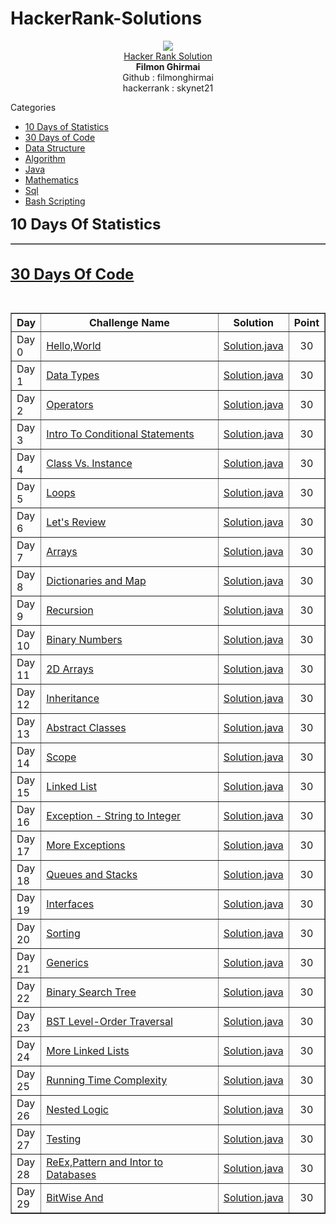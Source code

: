 # HackerRank-Solutions

<body>
	<div align="center"><img src="hr.png"></div>
	<div align="center"><u>Hacker Rank Solution</u></div>
	<div align="center"><b>Filmon Ghirmai</b></div>
	<div align="center">Github     : filmonghirmai</div>
	<div align="center">hackerrank : skynet21</div>
	</div>

<p>Categories
<ul>
	<li><a href="">10 Days of Statistics</a></li>
	<li><a href="">30 Days of Code</a></li>
	<li><a href="">Data Structure</a></li>
	<li><a href="">Algorithm</a></li>
	<li><a href="">Java</a></li>
	<li><a href="">Mathematics</a></li>
	<li><a href="">Sql</a></li>
	<li><a href="">Bash Scripting</a></li>
	
</ul>


<div><b><font size="5">10 Days Of Statistics</font></b></div>
<table border="1"></table>
<br/>

<div><b><font size="5"><a href="www.hackerrank.com" title="HakerRank">30 Days Of Code</a></font></b></div>
<p> 
</p>
<br/>
<table border="1" cellpadding="5">
	<thead><tr>
		<th>Day</th>
		<th width="60%">Challenge Name</th>
		<th>Solution</th>
		<th>Point</th>
	</tr>
	</thead>
	<tbody>
		<tr>
			<td>Day 0</td>
			<td><a href="">Hello,World</a></td>
			<td><a href="https://github.com/filmonghirmai/HackerRank-Solutions/blob/master/src/Thirty_Days_OF_Code/HelloWorld.java">Solution.java</a></td>
			<td align="center">30</td>
		</tr>
		<tr>
			<td>Day 1</td>
			<td><a href="">Data Types</a></td>
			<td><a href="">Solution.java</a></td>
			<td align="center">30</td>
		</tr>
		<tr>
			<td>Day 2</td>
			<td><a href="">Operators</a></td>
			<td><a href="">Solution.java</a></td>
			<td align="center">30</td>
		</tr>
		<tr>
			<td>Day 3</td>
			<td><a href="">Intro To Conditional Statements</a></td>
			<td><a href="">Solution.java</a></td>
			<td align="center">30</td>
		</tr>
		<tr>
			<td>Day 4</td>
			<td><a href="">Class Vs. Instance</a></td>
			<td><a href="">Solution.java</a></td>
			<td align="center">30</td>
		</tr>
		<tr>
			<td>Day 5</td>
			<td><a href="">Loops</a></td>
			<td><a href="">Solution.java</a></td>
			<td align="center">30</td>
		</tr>
		<tr>
			<td>Day 6</td>
			<td><a href="">Let's Review</a></td>
			<td><a href="">Solution.java</a></td>
			<td align="center">30</td>
		</tr>
		<tr>
			<td>Day 7</td>
			<td><a href="">Arrays</a></td>
			<td><a href="">Solution.java</a></td>
			<td align="center">30</td>
		</tr>
		<tr>
			<td>Day 8</td>
			<td><a href="">Dictionaries and Map<a></td>
			<td><a href="">Solution.java</a></td>
			<td align="center">30</td>
		</tr>
		<tr>
			<td>Day 9</td>
			<td><a href="">Recursion</a></td>
			<td><a href="">Solution.java</a></td>
			<td align="center">30</td>
		</tr>
		<tr>
			<td>Day 10</td>
			<td><a href="">Binary Numbers</a></td>
			<td><a href="">Solution.java</a></td>
			<td align="center">30</td>
		</tr><tr>
			<td>Day 11</td>
			<td><a href="">2D Arrays</a></td>
			<td><a href="">Solution.java</a></td>
			<td align="center">30</td>
		</tr><tr>
			<td>Day 12</td>
			<td><a href="">Inheritance</a></td>
			<td><a href="">Solution.java</a></td>
			<td align="center">30</td>
		</tr><tr>
			<td>Day 13</td>
			<td><a href="">Abstract Classes</a></td>
			<td><a href="">Solution.java</a></td>
			<td align="center">30</td>
		</tr>
		<tr>
			<td>Day 14</td>
			<td><a href="">Scope</a></td>
			<td><a href="">Solution.java</a></td>
			<td align="center">30</td>
		</tr>
		<tr>
			<td>Day 15</td>
			<td><a href="">Linked List</a></td>
			<td><a href="">Solution.java</a></td>
			<td align="center">30</td>
		</tr>
		<tr>
			<td>Day 16</td>
			<td><a href="">Exception - String to Integer</a></td>
			<td><a href="">Solution.java</a></td>
			<td align="center">30</td>
		</tr>
		<tr>
			<td>Day 17</td>
			<td><a href="">More Exceptions</a></td>
			<td><a href="">Solution.java</a></td>
			<td align="center">30</td>
		</tr>
		<tr>
			<td>Day 18</td>
			<td><a href="">Queues and Stacks</a></td>
			<td><a href="">Solution.java</a></td>
			<td align="center">30</td>
		</tr>
		<tr>
			<td>Day 19</td>
			<td><a href="">Interfaces</a></td>
			<td><a href="">Solution.java</a></td>
			<td align="center">30</td>
		</tr>
		<tr>
			<td>Day 20</td>
			<td><a href="">Sorting</a></td>
			<td><a href="">Solution.java</a></td>
			<td align="center">30</td>
		</tr>
		<tr>
			<td>Day 21</td>
			<td><a href="">Generics</a></td>
			<td><a href="">Solution.java</a></td>
			<td align="center">30</td>
		</tr>
		<tr>
			<td>Day 22</td>
			<td><a href="">Binary Search Tree</a></td>
			<td><a href="">Solution.java</a></td>
			<td align="center">30</td>
		</tr>
		<tr>
			<td>Day 23</td>
			<td><a href="">BST Level-Order Traversal</a></td>
			<td><a href="">Solution.java</a></td>
			<td align="center">30</td>
		</tr>
		<tr>
			<td>Day 24</td>
			<td><a href="">More Linked Lists</a></td>
			<td><a href="">Solution.java</a></td>
			<td align="center">30</td>
		</tr>
		<tr>
			<td>Day 25</td>
			<td><a href="">Running Time Complexity</a></td>
			<td><a href="">Solution.java</a></td>
			<td align="center">30</td>
		</tr>
		<tr>
			<td>Day 26</td>
			<td><a href="">Nested Logic</a></td>
			<td><a href="">Solution.java</a></td>
			<td align="center">30</td>
		</tr>
		<tr>
			<td>Day 27</td>
			<td><a href="">Testing</a></td>
			<td><a href="">Solution.java</a></td>
			<td align="center">30</td>
		</tr>
		<tr>
			<td>Day 28</td>
			<td><a href="">ReEx,Pattern and Intor to Databases</a></td>
			<td><a href="">Solution.java</a></td>
			<td align="center">30</td>
		</tr>
		<tr>
			<td>Day 29</td>
			<td><a href="">BitWise And</a></td>
			<td><a href="">Solution.java</a></td>
			<td align="center">30</td>
		</tr>
	</tbody>
</table>
